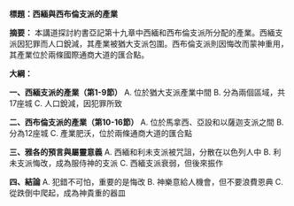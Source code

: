 **標題：西緬與西布倫支派的產業**

**摘要：**
本講道探討約書亞記第十九章中西緬和西布倫支派所分配的產業。西緬支派因犯罪而人口銳減，其產業被猶大支派包圍。西布倫支派則因悔改而蒙神重用，其產業位於兩條國際通商大道的匯合點。

**大綱：**

**一、西緬支派的產業（第1-9節）**
    A. 位於猶大支派產業中間
    B. 分為兩個區域，共17座城
    C. 人口銳減，因犯罪所致

**二、西布倫支派的產業（第10-16節）**
    A. 位於馬拿西、亞設和以薩迦支派之間
    B. 分為12座城
    C. 產業肥沃，位於兩條通商大道的匯合點

**三、雅各的預言與屬靈意義**
    A. 西緬和利未支派被咒詛，分散在以色列人中
    B. 利未支派悔改，成為服侍神的支派
    C. 西緬支派衰弱，但後來振作

**四、結論**
    A. 犯錯不可怕，重要的是悔改
    B. 神樂意給人機會，但不要浪費恩典
    C. 從跌倒中爬起，成為神貴重的器皿